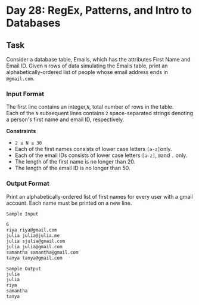 # Day 28: RegEx, Patterns, and Intro to Databases

## Task 
Consider a database table, Emails, which has the attributes First Name and Email ID. Given `N` rows of data simulating the Emails table, print an alphabetically-ordered list of people whose email address ends in `@gmail.com`.

### Input Format

The first line contains an integer,`N`, total number of rows in the table. <br>
Each of the `N` subsequent lines contains `2` space-separated strings denoting a person's first name and email ID, respectively.

**Constraints**

- `2 ≤ N ≤ 30`
- Each of the first names consists of lower case letters `[a-z]`only.
- Each of the email IDs consists of lower case letters `[a-z]`, `@`and `.` only.
- The length of the first name is no longer than 20.
- The length of the email ID is no longer than 50. 
  
### Output Format

Print an alphabetically-ordered list of first names for every user with a gmail account. Each name must be printed on a
new line.
```markdown
Sample Input

6
riya riya@gmail.com
julia julia@julia.me
julia sjulia@gmail.com
julia julia@gmail.com
samantha samantha@gmail.com
tanya tanya@gmail.com

Sample Output
julia
julia
riya
samantha
tanya
```
